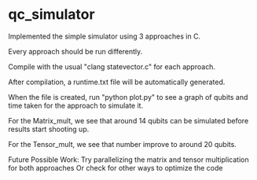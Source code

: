 # qc_simulator

Implemented the simple simulator using 3 approaches in C.

Every approach should be run differently. 

Compile with the usual "clang statevector.c" for each approach.

After compilation, a runtime.txt file will be automatically generated.

When the file is created, run "python plot.py" to see a graph of qubits and time taken for the approach to simulate it.

For the Matrix_mult, we see that around 14 qubits can be simulated before results start shooting up.

For the Tensor_mult, we see that number improve to around 20 qubits.


Future Possible Work:
Try parallelizing the matrix and tensor multiplication for both approaches
Or check for other ways to optimize the code

